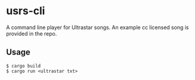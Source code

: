 # usrs-cli

A command line player for Ultrastar songs. An example cc licensed song is provided in the repo.

## Usage
```
$ cargo build
$ cargo run <ultrastar txt>
```

